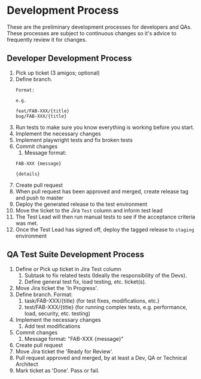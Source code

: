 # Development Process

These are the preliminary development processes for developers and QAs. These processes are subject to continuous changes so it's advice to frequently review it for changes.

## Developer Development Process

1. Pick up ticket (3 amigos; optional)
2. Define branch.
   ```
   Format:
   
   e.g.
   
   feat/FAB-XXX/{title}
   bug/FAB-XXX/{title}
   ```
3. Run tests to make sure you know everything is working before you start.
4. Implement the necessary changes
5. Implement playwright tests and fix broken tests
6. Commit changes
    1. Message format: 
      ```
      FAB-XXX {message}
      
      {details}
      ```
7. Create pull request 
8. When pull request has been approved and merged, create release tag and push to master
9. Deploy the generated release to the test environment
9. Move the ticket to the Jira `Test` column and inform test lead
10. The Test Lead will then run manual tests to see if the acceptance criteria was met. 
11. Once the Test Lead has signed off, deploy the tagged release to `staging` environment

## QA Test Suite Development Process

1. Define or Pick up ticket in Jira Test column
    1. Subtask to fix related tests (Ideally the responsibility of the Devs).
    2. Define general test fix, load testing, etc. ticket(s).
2. Move Jira ticket the 'In Progress'.
3. Define branch. Format:
   1. task/FAB-XXX/{title} (for test fixes, modifications, etc.)
   2. test/FAB-XXX/{title} (for running complex tests, e.g. performance, load, security, etc. testing)
4. Implement the necessary changes
   1. Add test modifications
5. Commit changes
   1. Message format: "FAB-XXX {message}"
6. Create pull request
7. Move Jira ticket the 'Ready for Review'.
8. Pull request approved and merged, by at least a Dev, QA or Technical Architect
9. Mark ticket as 'Done'. Pass or fail.